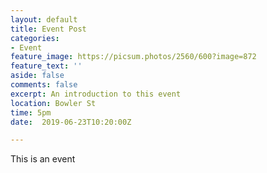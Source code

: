 ```yaml
---
layout: default
title: Event Post
categories:
- Event
feature_image: https://picsum.photos/2560/600?image=872
feature_text: ''
aside: false
comments: false
excerpt: An introduction to this event
location: Bowler St
time: 5pm
date:  2019-06-23T10:20:00Z

---
```

This is an event
